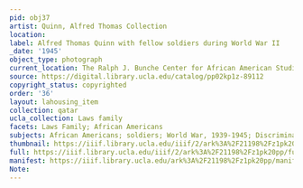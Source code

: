```yaml
---
pid: obj37
artist: Quinn, Alfred Thomas Collection
location: 
label: Alfred Thomas Quinn with fellow soldiers during World War II
_date: '1945'
object_type: photograph
current_location: The Ralph J. Bunche Center for African American Studies
source: https://digital.library.ucla.edu/catalog/pp02kp1z-89112
copyright_status: copyrighted
order: '36'
layout: lahousing_item
collection: qatar
ucla_collection: Laws family
facets: Laws Family; African Americans
subjects: African Americans; soldiers; World War, 1939-1945; Discrimination in employment
thumbnail: https://iiif.library.ucla.edu/iiif/2/ark%3A%2F21198%2Fz1pk20pp/full/250,/0/default.jpg
full: https://iiif.library.ucla.edu/iiif/2/ark%3A%2F21198%2Fz1pk20pp/full/full/0/default.jpg
manifest: https://iiif.library.ucla.edu/ark%3A%2F21198%2Fz1pk20pp/manifest
Note: 
---
```

